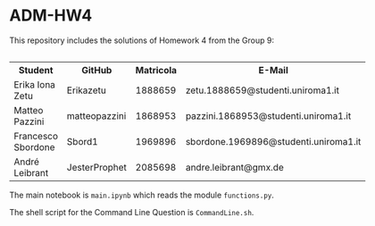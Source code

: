 # ADM-HW4

This repository includes the solutions of Homework 4 from the Group 9:

<div style="float: left;">
    <table>
        <tr>
            <th>Student</th>
            <th>GitHub</th>
            <th>Matricola</th>
            <th>E-Mail</th>
        </tr>
        <tr>
            <td>Erika Iona Zetu</td>
            <td>Erikazetu</td>
            <td>1888659</td>
            <td>zetu.1888659@studenti.uniroma1.it</td>
        </tr>
        <tr>
            <td>Matteo Pazzini</td>
            <td>matteopazzini</td>
            <td>1868953</td>
            <td>pazzini.1868953@studenti.uniroma1.it</td>
        </tr>
        <tr>
            <td>Francesco Sbordone</td>
            <td>Sbord1</td>
            <td>1969896</td>
            <td>sbordone.1969896@studenti.uniroma1.it</td>
        </tr>
        <tr>
            <td>André Leibrant</td>
            <td>JesterProphet</td>
            <td>2085698</td>
            <td>andre.leibrant@gmx.de</td>
        </tr>
    </table>
</div>

The main notebook is `main.ipynb` which reads the module `functions.py`.

The shell script for the Command Line Question is `CommandLine.sh`.
